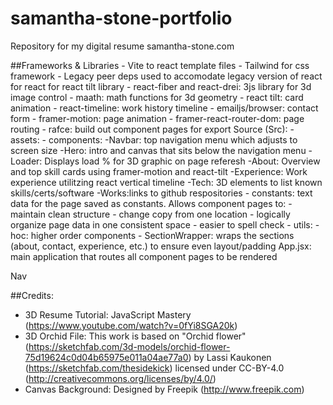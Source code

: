 # samantha-stone-portfolio
Repository for my digital resume samantha-stone.com

##Frameworks & Libraries
    - Vite to react template files 
    - Tailwind for css framework
    - Legacy peer deps used to accomodate legacy version of react for react for react tilt library
    - react-fiber and react-drei: 3js library for 3d image control
    - maath: math functions for 3d geometry
    - react tilt: card animation
    - react-timeline: work history timeline
    - emailjs/browser: contact form
    - framer-motion: page animation
    - framer-react-router-dom: page routing
    - rafce: build out component pages for export
Source (Src): 
    - assets: 
    - components: 
        -Navbar: top navigation menu which adjusts to screen size 
        -Hero: intro and canvas that sits below the navigation menu
        -Loader: Displays load % for 3D graphic on page referesh
        -About: Overview and top skill cards using framer-motion and react-tilt
        -Experience: Work experience utilitzing react vertical timeline
        -Tech: 3D elements to list known skills/certs/software
        -Works:links to github respositories
    - constants: text data for the page saved as constants. Allows component pages to: 
        - maintain clean structure
        - change copy from one location
        - logically organize page data in one consistent space
        - easier to spell check
    - utils: 
    - hoc: higher order components
        - SectionWrapper: wraps the sections (about, contact, experience, etc.) to ensure even layout/padding
App.jsx: main application that routes all component pages to be rendered


Nav

##Credits: 
- 3D Resume Tutorial: JavaScript Mastery (https://www.youtube.com/watch?v=0fYi8SGA20k) 
- 3D Orchid File: This work is based on "Orchid flower" (https://sketchfab.com/3d-models/orchid-flower-75d19624c0d04b65975e011a04ae77a0) by Lassi Kaukonen (https://sketchfab.com/thesidekick) licensed under CC-BY-4.0 (http://creativecommons.org/licenses/by/4.0/)
- Canvas Background: Designed by Freepik (http://www.freepik.com)
